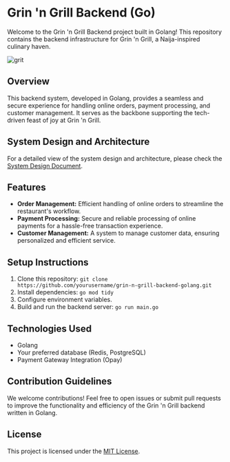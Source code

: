 # Grin 'n Grill Backend (Go)

Welcome to the Grin 'n Grill Backend project built in Golang! This repository contains the backend infrastructure for Grin 'n Grill, a Naija-inspired culinary haven.

![grit](https://github.com/byte-man74/Grit_n-_Griddle/assets/80783021/355edf73-0c0d-4884-a1d4-4fdf29c8ab1a)


## Overview

This backend system, developed in Golang, provides a seamless and secure experience for handling online orders, payment processing, and customer management. It serves as the backbone supporting the tech-driven feast of joy at Grin 'n Grill.

## System Design and Architecture

For a detailed view of the system design and architecture, please check the [System Design Document](https://www.figma.com/file/r4ytkkknzlOgmbP2bFTHnM/Grin-n'-GRiddle?type=whiteboard&node-id=0%3A1&t=uZMKGDKBBGG9pXWR-1).

## Features

- **Order Management:** Efficient handling of online orders to streamline the restaurant's workflow.
- **Payment Processing:** Secure and reliable processing of online payments for a hassle-free transaction experience.
- **Customer Management:** A system to manage customer data, ensuring personalized and efficient service.

## Setup Instructions

1. Clone this repository: `git clone https://github.com/yourusername/grin-n-grill-backend-golang.git`
2. Install dependencies: `go mod tidy`
3. Configure environment variables.
4. Build and run the backend server: `go run main.go`

## Technologies Used

- Golang
- Your preferred database (Redis, PostgreSQL)
- Payment Gateway Integration (Opay)


## Contribution Guidelines

We welcome contributions! Feel free to open issues or submit pull requests to improve the functionality and efficiency of the Grin 'n Grill backend written in Golang.

## License

This project is licensed under the [MIT License](LICENSE.md).

